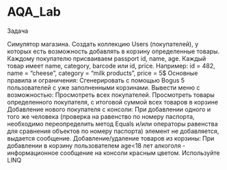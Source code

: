 # AQA_Lab

Задача

Симулятор магазина.
Создать коллекцию Users (покупателей), у которых есть возможность добавлять в корзину определенные товары.
Каждому покупателю присваиваем passport id, name, age.
Каждый товар имеет name, category, barcode или id, price.
Например:
id = 482,
name = “cheese”,
category = “milk products”,
price = 5$
Основные правила и ограничения:
Сгенерировать с помощью Bogus 5 пользователей с уже заполненными корзинами.
Вывести меню с возможностью:
Просмотреть всех покупателей.
Просмотреть товары определенного покупателя, с итоговой суммой всех товаров в корзине
Добавление нового покупателя с консоли:
При добавлении одного и того же человека (проверка на равенство по номеру паспорта, необходимо переопределить метод Equals и/или операторы равенства для сравнения объектов по номеру паспорта) элемент не добавляется, выдается сообщение.
Добавление/удаление товаров из корзины:
При добавлении в корзину пользователем age<18 лет алкоголя - информационное сообщение на консоли красным цветом.
Используйте LINQ